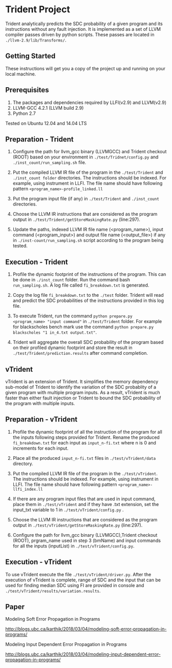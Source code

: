 # Trident Project

Trident analytically predicts the SDC probability of a given program and its instructions without any fault injection. It is implemented as a set of LLVM compiler passes driven by python scripts. These passes are located in `./llvm-2.9/lib/Transforms/`.

Getting Started
--------------

These instructions will get you a copy of the project up and running on your local machine.

Prerequisites
--------------

1. The packages and dependencies required by LLFI(v2.9) and LLVM(v2.9)
2. LLVM-GCC 4.2.1 (LLVM build 2.9)
3. Python 2.7

Tested on Ubuntu 12.04 and 14.04 LTS

Preparation - Trident 
---------------------

1. Configure the path for llvm_gcc binary (LLVMGCC) and Trident checkout (ROOT) based on your environment in `./test/Tridnet/config.py` and `./inst_count/run_sampling.sh` file.

2. Put the compiled LLVM IR file of the program in the `./test/Trident` and `./inst_count folder` directories. The instructions should be indexed. For example, using instrument in LLFI. The file name should have following pattern `<program_name>-profile_linked.ll` 

3. Put the program input file (if any) in `./test/Trident` and `./inst_count` directories. 

4. Choose the LLVM IR instructions that are considered as the program output in `./test/Trident/getStoreMaskingRate.py` (line:297).

5. Update the paths, indexed LLVM IR file name (<program_name>), input command (<program_input>) and output file name (<output_file>) if any in `./inst-count/run_sampling.sh` script according to the program being tested. 


Execution - Trident
-------------------

1. Profile the dynamic footprint of the instructions of the program. This can be done in `./inst_count` folder. Run the command bash `run_sampling.sh`. A log file called `fi_breakdown.txt` is generated. 

2. Copy the log file `fi_breakdown.txt` to the `./test` folder. Trident will read and predict the SDC probabilities of the instructions provided in this log file.

3. To execute Trident, run the command `python prepare.py <program_name> "input command"` in `./test/Trident` folder. For example for blackscholes bench mark use the command `python prepare.py blackscholes "1 in_4.txt output.txt"`. 

4. Trident will aggregate the overall SDC probability of the program based on their profiled dynamic footprint and store the result in `./test/Trident/prediction.results` after command completion. 

vTrident
--------------

vTrident is an extension of Trident. It simplifies the memory dependency sub-model of Trident to identify the variation of the SDC probablity of a given program with multiple program inputs. As a result, vTrident is much faster than either fault injection or Trident to bound the SDC probability of the program with multiple inputs.

Preparation - vTrident 
---------------------

1. Profile the dynamic footprint of all the instruction of the program for all the inputs following steps provided for Trident. Rename the produced `fi_breakdown.txt` for each input as `input_n-fi.txt` where n is 0 and increments for each input.

2. Place all the produced `input_n-fi.txt` files in `./test/vTrident/data` directory.

3. Put the compiled LLVM IR file of the program in the `./test/vTrident`. The instructions should be indexed. For example, using instrument in LLFI. The file name should have following pattern `<program_name>-llfi_index.ll` 

4. If there are any program input files that are used in input command, place them in `./test/vTrident` and if they have .txt extension, set the input_txt variable to 1 in `./test/vTrident/config.py` . 

5. Choose the LLVM IR instructions that are considered as the program output in `./test/vTrident/getStoreMaskingRate.py` (line:297).

6. Configure the path for llvm_gcc binary (LLVMGCC),Trident checkout (ROOT), prgram_name used in step 3 (bmName) and input commands for all the inputs (inputList) in `./test/vTrident/config.py`.


Execution - vTrident
-------------------

To use vTrident execute the file `./test/vTrident/driver.py`. After the execution of vTrident is complete, range of SDC and the input that can be used for finding median SDC using FI are provided in console and `./test/vTrident/results/variation.results`.

Paper
--------------

Modeling Soft Error Propagation in Programs

http://blogs.ubc.ca/karthik/2018/03/04/modeling-soft-error-propagation-in-programs/

Modeling Input Dependent Error Propagation in Programs

http://blogs.ubc.ca/karthik/2018/03/04/modeling-input-dependent-error-propagation-in-programs/
